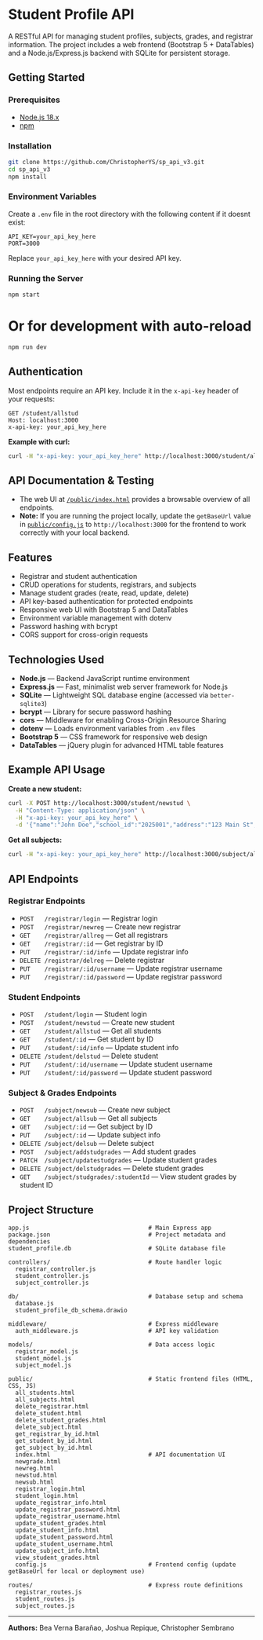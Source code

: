 # Student Profile API


A RESTful API for managing student profiles, subjects, grades, and registrar information. The project includes a web frontend (Bootstrap 5 + DataTables) and a Node.js/Express.js backend with SQLite for persistent storage.

## Getting Started

### Prerequisites
- [Node.js 18.x](https://nodejs.org/)
- [npm](https://www.npmjs.com/)

### Installation
```bash
git clone https://github.com/ChristopherYS/sp_api_v3.git
cd sp_api_v3
npm install
```

### Environment Variables
Create a `.env` file in the root directory with the following content if it doesnt exist:
```env
API_KEY=your_api_key_here
PORT=3000
```
Replace `your_api_key_here` with your desired API key.

### Running the Server
```bash
npm start
```
# Or for development with auto-reload
```bash
npm run dev
```

## Authentication
Most endpoints require an API key. Include it in the `x-api-key` header of your requests:

```http
GET /student/allstud
Host: localhost:3000
x-api-key: your_api_key_here
```

**Example with curl:**
```bash
curl -H "x-api-key: your_api_key_here" http://localhost:3000/student/allstud
```


## API Documentation & Testing

- The web UI at [`/public/index.html`](public/index.html) provides a browsable overview of all endpoints.
- **Note:** If you are running the project locally, update the `getBaseUrl` value in [`public/config.js`](public/config.js) to `http://localhost:3000` for the frontend to work correctly with your local backend.


## Features
- Registrar and student authentication
- CRUD operations for students, registrars, and subjects
- Manage student grades (reate, read, update, delete)
- API key-based authentication for protected endpoints
- Responsive web UI with Bootstrap 5 and DataTables
- Environment variable management with dotenv
- Password hashing with bcrypt
- CORS support for cross-origin requests

## Technologies Used
- **Node.js** — Backend JavaScript runtime environment
- **Express.js** — Fast, minimalist web server framework for Node.js
- **SQLite** — Lightweight SQL database engine (accessed via `better-sqlite3`)
- **bcrypt** — Library for secure password hashing
- **cors** — Middleware for enabling Cross-Origin Resource Sharing
- **dotenv** — Loads environment variables from `.env` files
- **Bootstrap 5** — CSS framework for responsive web design
- **DataTables** — jQuery plugin for advanced HTML table features

## Example API Usage

**Create a new student:**
```bash
curl -X POST http://localhost:3000/student/newstud \
  -H "Content-Type: application/json" \
  -H "x-api-key: your_api_key_here" \
  -d '{"name":"John Doe","school_id":"2025001","address":"123 Main St","email_address":"john@example.com","username":"johndoe","password":"password123","course":"BSCS"}'
```

**Get all subjects:**
```bash
curl -H "x-api-key: your_api_key_here" http://localhost:3000/subject/allsub
```

## API Endpoints

### Registrar Endpoints
- `POST   /registrar/login` — Registrar login
- `POST   /registrar/newreg` — Create new registrar
- `GET    /registrar/allreg` — Get all registrars
- `GET    /registrar/:id` — Get registrar by ID
- `PUT    /registrar/:id/info` — Update registrar info
- `DELETE /registrar/delreg` — Delete registrar
- `PUT    /registrar/:id/username` — Update registrar username
- `PUT    /registrar/:id/password` — Update registrar password

### Student Endpoints
- `POST   /student/login` — Student login
- `POST   /student/newstud` — Create new student
- `GET    /student/allstud` — Get all students
- `GET    /student/:id` — Get student by ID
- `PUT    /student/:id/info` — Update student info
- `DELETE /student/delstud` — Delete student
- `PUT    /student/:id/username` — Update student username
- `PUT    /student/:id/password` — Update student password

### Subject & Grades Endpoints
- `POST   /subject/newsub` — Create new subject
- `GET    /subject/allsub` — Get all subjects
- `GET    /subject/:id` — Get subject by ID
- `PUT    /subject/:id` — Update subject info
- `DELETE /subject/delsub` — Delete subject
- `POST   /subject/addstudgrades` — Add student grades
- `PATCH  /subject/updatestudgrades` — Update student grades
- `DELETE /subject/delstudgrades` — Delete student grades
- `GET    /subject/studgrades/:studentId` — View student grades by student ID

## Project Structure

```
app.js                                  # Main Express app
package.json                            # Project metadata and dependencies
student_profile.db                      # SQLite database file

controllers/                            # Route handler logic
  registrar_controller.js
  student_controller.js
  subject_controller.js

db/                                     # Database setup and schema
  database.js
  student_profile_db_schema.drawio

middleware/                             # Express middleware
  auth_middleware.js                    # API key validation

models/                                 # Data access logic
  registrar_model.js
  student_model.js
  subject_model.js

public/                                 # Static frontend files (HTML, CSS, JS)
  all_students.html
  all_subjects.html
  delete_registrar.html
  delete_student.html
  delete_student_grades.html
  delete_subject.html
  get_registrar_by_id.html
  get_student_by_id.html
  get_subject_by_id.html
  index.html                            # API documentation UI
  newgrade.html
  newreg.html
  newstud.html
  newsub.html
  registrar_login.html
  student_login.html
  update_registrar_info.html
  update_registrar_password.html
  update_registrar_username.html
  update_student_grades.html
  update_student_info.html
  update_student_password.html
  update_student_username.html
  update_subject_info.html
  view_student_grades.html
  config.js                             # Frontend config (update getBaseUrl for local or deployment use)

routes/                                 # Express route definitions
  registrar_routes.js
  student_routes.js
  subject_routes.js
```

---

**Authors:** Bea Verna Barañao, Joshua Repique, Christopher Sembrano